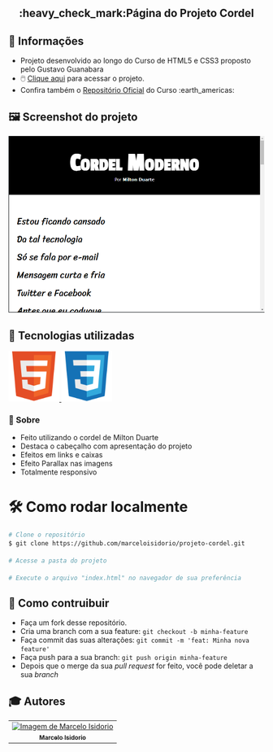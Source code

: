 <h2 align="center">
    :heavy_check_mark:Página do Projeto Cordel
</h2>

## 🔖 Informações
<ul>
    <li>Projeto desenvolvido ao longo do Curso de HTML5 e CSS3 proposto pelo Gustavo Guanabara</li>
    <li>🖱️ <a href="https://marceloisidorio.github.io/projeto-cordel/" target="_blank">Clique aqui</a> para acessar o projeto.</li>
    <li>Confira também o <a href="https://github.com/gustavoguanabara/html-css">Repositório Oficial</a> do Curso :earth_americas:</li>
</ul>

## 🖼 Screenshot do projeto
<img src="imagens/cordel.PNG" alt="Imagem do Projeto" width="900"></img>
## :rocket:	Tecnologias utilizadas

<a href="https://developer.mozilla.org/pt-BR/docs/Web/HTML" target="_blank">
    <img src="https://raw.githubusercontent.com/devicons/devicon/master/icons/html5/html5-original.svg" alt="HTML" width="100" height="100">
</a>

<a href="https://developer.mozilla.org/pt-BR/docs/Web/CSS" target="_blank">
    <img alt="CSS" height="100" width="100" src="https://raw.githubusercontent.com/devicons/devicon/master/icons/css3/css3-original.svg">
</a>

### :memo: Sobre
- Feito utilizando o cordel de Milton Duarte
- Destaca o cabeçalho com apresentação do projeto
- Efeitos em links e caixas
- Efeito Parallax nas imagens
- Totalmente responsivo
# :hammer_and_wrench: Como rodar localmente

```bash
# Clone o repositório
$ git clone https://github.com/marceloisidorio/projeto-cordel.git

# Acesse a pasta do projeto

# Execute o arquivo "index.html" no navegador de sua preferência
```

## :pushpin: Como contruibuir
- Faça um fork desse repositório.
- Cria uma branch com a sua feature: `git checkout -b minha-feature`
- Faça commit das suas alterações: `git commit -m 'feat: Minha nova feature'`
- Faça push para a sua branch: `git push origin minha-feature`
- Depois que o merge da sua *pull request* for feito, você pode deletar a sua *branch*

## :mortar_board: Autores
<table align="center">
    <tr>
        <td align="center" style="margin: 15px;">
            <a href="https://github.com/marceloisidorio">
                <img src="https://avatars.githubusercontent.com/u/98700480?v=4" alt="Imagem de Marcelo Isidorio" width="150px" height=""/>
                <br>
                <sub><b>Marcelo Isidorio</b></sub>
            </a>
        </td>
    </tr>
</table>